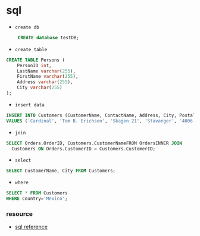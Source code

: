 # sql

- `create db`

  ```sql
   CREATE database testDB;
  ```

- `create table`

```sql
CREATE TABLE Persons (
    PersonID int,
    LastName varchar(255),
    FirstName varchar(255),
    Address varchar(255),
    City varchar(255)
);
```

- `insert data`

```sql
INSERT INTO Customers (CustomerName, ContactName, Address, City, PostalCode, Country)
VALUES ('Cardinal', 'Tom B. Erichsen', 'Skagen 21', 'Stavanger', '4006', 'Norway');
```

- `join`

```sql
SELECT Orders.OrderID, Customers.CustomerNameFROM OrdersINNER JOIN
  Customers ON Orders.CustomerID = Customers.CustomerID;
```

- `select`

```sql
SELECT CustomerName, City FROM Customers;
```

- `where`

```sql
SELECT * FROM Customers
WHERE Country='Mexico';
```

### resource

- [sql reference](https://www.w3schools.com/sql/sql_ref_keywords.asp)
